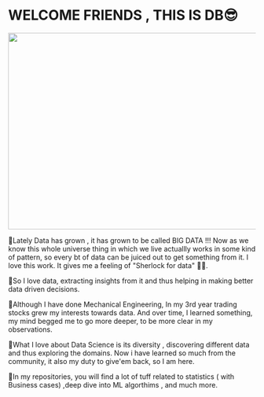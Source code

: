 # WELCOME FRIENDS , THIS IS DB😎

<img src = "https://media1.giphy.com/media/X74GowOffr9neONg2K/giphy.gif" width = 1200, height = 400></img>

💠Lately Data has grown , it has grown to be called BIG DATA !!! Now as we know this whole universe thing in which we live actuallly works in some kind of pattern, so every bt of data can be juiced out to get something from it. I love this work. It gives me a feeling of "Sherlock for data" 🤠😂.

💠So I love data, extracting insights from it and thus helping in making better data driven decisions.

💠Although I have done Mechanical Engineering, In my 3rd year trading stocks grew my interests towards data. And over time, I learned something, my mind begged me to go more deeper, to be more clear in my observations.

💠What I love about Data Science is its diversity , discovering different data and thus exploring the domains. Now i have learned so much from the community, it also my duty to give'em back, so I am here.

💠In my repositories, you will find a lot of tuff related to statistics ( with Business cases) ,deep dive into ML algorthims , and much more.
